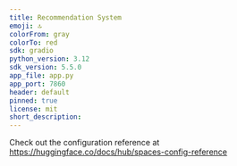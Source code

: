 ```yaml
---
title: Recommendation System
emoji: 🔝
colorFrom: gray
colorTo: red
sdk: gradio
python_version: 3.12
sdk_version: 5.5.0
app_file: app.py
app_port: 7860
header: default
pinned: true
license: mit
short_description: 
---
```


Check out the configuration reference at <https://huggingface.co/docs/hub/spaces-config-reference>
